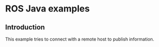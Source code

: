 # ROS Java examples

## Introduction

This example tries to connect with a remote host to publish information.
